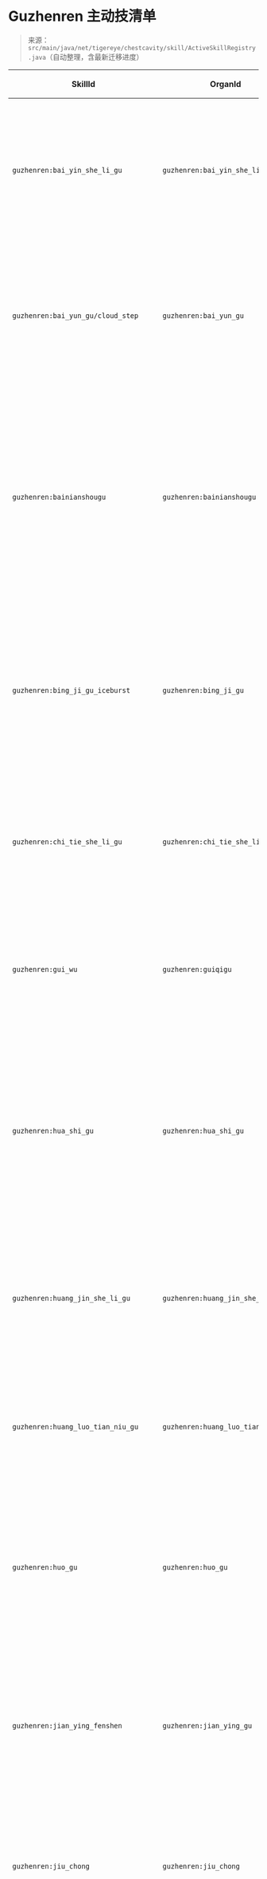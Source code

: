 # Guzhenren 主动技清单

> 来源：`src/main/java/net/tigereye/chestcavity/skill/ActiveSkillRegistry.java`（自动整理，含最新迁移进度）

| SkillId | OrganId | 标签 | 描述 | 源文件 |
| --- | --- | --- | --- | --- |
| `guzhenren:bai_yin_she_li_gu` | `guzhenren:bai_yin_she_li_gu` | 防御 | 激活十秒抗性 II，期间一次致命伤改判为 1 HP + 1 秒无敌 | `compat/guzhenren/item/ren_dao/behavior/BaiYinSheLiGuOrganBehavior.java:34` |
| `guzhenren:bai_yun_gu/cloud_step` | `guzhenren:bai_yun_gu` | 输出, 防御 | 引爆云堆造成范围伤害并赋予抗性，层数高时生成雾域 | `compat/guzhenren/item/yun_dao_cloud/behavior/BaiYunGuOrganBehavior.java:69` |
| `guzhenren:bainianshougu` | `guzhenren:bainianshougu` | 防御, 续命 | 百年寿蛊版主动技：将 65% 伤害延后偿还并大幅自愈，风险更高但回报最大 | `compat/guzhenren/item/tian_dao/behavior/ShouGuOrganBehavior.java` |
| `guzhenren:bing_ji_gu_iceburst` | `guzhenren:bing_ji_gu` | 输出, 控制 | 拥有玉骨时引爆寒冰冲击波，对范围敌人造成伤害与高额减速 | `compat/guzhenren/item/bing_xue_dao/behavior/BingJiGuOrganBehavior.java:75` |
| `guzhenren:chi_tie_she_li_gu` | `guzhenren:chi_tie_she_li_gu` | 辅助, 治疗 | 消耗真元与魂魄即刻回复 20%（上限 200）生命 | `compat/guzhenren/item/ren_dao/behavior/ChiTieSheLiGuOrganBehavior.java:30` |
| `guzhenren:gui_wu` | `guzhenren:guiqigu` | 控制, 输出 | 启动鬼雾脚本，黑雾范围施加失明与缓慢 | `compat/guzhenren/item/hun_dao/behavior/GuiQiGuOrganBehavior.java:57` |
| `guzhenren:hua_shi_gu` | `guzhenren:hua_shi_gu` | 辅助, 增益 | 被动每 5 秒消耗 200 真元恢复 3 精力；主动消耗 300 真元获得 10 秒力量 III | `compat/guzhenren/item/li_dao/behavior/HuaShiGuOrganBehavior.java:24` |
| `guzhenren:huang_jin_she_li_gu` | `guzhenren:huang_jin_she_li_gu` | 防御, 控制 | 6 秒抗性 III + 免击退，自身缓慢并对 8 格敌人施加缓慢 IV | `compat/guzhenren/item/ren_dao/behavior/HuangJinSheLiGuOrganBehavior.java:31` |
| `guzhenren:huang_luo_tian_niu_gu` | `guzhenren:huang_luo_tian_niu_gu` | 召唤, 辅助 | 召唤发疯天牛冲锋并给予 30 秒精力消耗减免 | `compat/guzhenren/item/li_dao/behavior/HuangLuoTianNiuGuOrganBehavior.java:38` |
| `guzhenren:huo_gu` | `guzhenren:huo_gu` | 输出, 控制 | 扣除真元与饥饿后激活灼烧光环，对敌灼烧并叠加缓慢 | `compat/guzhenren/item/yan_dao/behavior/HuoYiGuOrganBehavior.java:50` |
| `guzhenren:jian_ying_fenshen` | `guzhenren:jian_ying_gu` | 输出, 召唤 | 支付真元与精力召唤剑影分身协同作战，随器官数量扩充 | `compat/guzhenren/item/jian_dao/behavior/JianYingGuOrganBehavior.java:61` |
| `guzhenren:jiu_chong` | `guzhenren:jiu_chong` | 输出 | 消耗酒精储备施放醉酒吐息，触发醉拳循环 | `compat/guzhenren/item/shi_dao/behavior/JiuChongOrganBehavior.java:46` |
| `guzhenren:le_gu_dun_gu` | `guzhenren:le_gu_dun_gu` | 防御 | 满"不屈"后消耗真元获得短暂无敌与高抗性 | `compat/guzhenren/item/gu_dao/behavior/LeGuDunGuOrganBehavior.java:49` |
| `guzhenren:liandaogu` | `guzhenren:liandaogu` | 输出 | 蓄力释放长条刀光，对面前敌人造成高额斩击与击退 | `compat/guzhenren/item/mu_dao/behavior/LiandaoGuOrganBehavior.java:49` |
| `guzhenren:long_wan_qu_qu_gu` | `guzhenren:long_wan_qu_qu_gu` | 防御, 机动 | 启动后获得 3 次短距闪避机会并提供短暂无敌窗口 | `compat/guzhenren/item/li_dao/behavior/LongWanQuQuGuOrganBehavior.java:30` |
| `guzhenren:luo_xuan_gu_qiang_gu` | `guzhenren:luo_xuan_gu_qiang_gu` | 输出 | 消耗骨枪充能发射穿刺投射物，受骨道/力道增益影响 | `compat/guzhenren/item/gu_dao/behavior/LuoXuanGuQiangguOrganBehavior.java:54` |
| `guzhenren:qing_tong_she_li_gu` | `guzhenren:qing_tong_she_li_gu` | 防御 | 入定 3 秒获得抗性 II，并重置冷却计时 | `compat/guzhenren/item/ren_dao/behavior/QingTongSheLiGuOrganBehavior.java:26` |
| `guzhenren:shan_guang_gu_flash` | `guzhenren:shan_guang_gu` | 输出, 控制 | 闪现造成范围伤害并致盲减速，施放者获得短暂加速 | `compat/guzhenren/item/guang_dao/behavior/ShanGuangGuOrganBehavior.java:61` |
| `guzhenren:shi_nian_shou_gu` | `guzhenren:shi_nian_shou_gu` | 防御, 续命 | 换命・续命进阶版：持续 6 秒转化 60% 伤害为寿债并强化治疗，缓死冷却额外回填 | `compat/guzhenren/item/tian_dao/behavior/ShouGuOrganBehavior.java` |
| `guzhenren:shou_gu` | `guzhenren:shou_gu` | 防御, 续命 | 清空最多三层寿纹，6 秒内将 50% 伤害转为寿债并快速回血，结束时返还缓死冷却时间 | `compat/guzhenren/item/tian_dao/behavior/ShouGuOrganBehavior.java` |
| `guzhenren:shuang_xi_gu_frost_breath` | `guzhenren:shuang_xi_gu` | 输出, 控制 | 锥形霜息附加寒冷与霜蚀 DoT，强度受冰雪道增益影响 | `compat/guzhenren/item/bing_xue_dao/behavior/ShuangXiGuOrganBehavior.java:67` |
| `guzhenren:tu_qiang_gu` | `guzhenren:tu_qiang_gu` | 控制, 防御 | 针对目标生成土/玉监牢并为施术者充能防护屏障 | `compat/guzhenren/item/tu_dao/behavior/TuQiangGuOrganBehavior.java:67` |
| `guzhenren:xie_di_gu_detonate` | `guzhenren:xie_di_gu` | 输出, 辅助 | 引爆储存血滴造成真实伤害与流血，同时回复资源 | `compat/guzhenren/item/xue_dao/behavior/XiediguOrganBehavior.java:63` |
| `guzhenren:xie_fei_gu` | `guzhenren:xie_fei_gu` | 输出, 控制 | 付出生命与真元喷出血雾，造成持续伤害并施加失明/中毒 | `compat/guzhenren/item/xue_dao/behavior/XieFeiguOrganBehavior.java:63` |
| `guzhenren:xiong_hao_gu` | `guzhenren:xiong_hao_gu` | 输出, 爆发 | 消耗 300 真元进入 10 秒激怒，每次近战命中额外消耗 6 精力并造成 +10 伤害 | `compat/guzhenren/item/li_dao/behavior/XiongHaoGuOrganBehavior.java:28` |
| `guzhenren:xuezhangu` | `guzhenren:xuezhangu` | 输出, 增强 | 消耗生命与真元爆发血誓，斩击周围敌人并瞬时灌满战血，短时间内大幅提升吸血与攻击 | `compat/guzhenren/item/xue_dao/behavior/XueZhanGuOrganBehavior.java:264` |
| `guzhenren:yin_yun_gu` | `guzhenren:yin_yun_gu` | 输出, 控制 | 消耗全部阴纹拉扯周围敌人并延迟引下多道雷狱，对范围敌人造成雷击并施加虚弱 | `compat/guzhenren/item/yun_dao_cloud/behavior/YinYunGuOrganBehavior.java:166` |
| `guzhenren:yuan_lao_gu_5_attack` | `guzhenren:yuan_lao_gu_5` | 输出 | 按消耗元石对大范围敌人造成伤害，量随消耗线性提升 | `compat/guzhenren/item/yu_dao/behavior/YuanLaoGuFifthTierBehavior.java:40` |
| `guzhenren:zhi_zhuang_gu` | `guzhenren:zhi_zhuang_gu` | 输出, 位移 | 直线冲锋命中刷新冷却并累积惯性层数，魂道加持下触发灵魂回声与连锁爆发 | `compat/guzhenren/item/li_dao/behavior/ZhiZhuangGuOrganBehavior.java:120` |
| `guzhenren:zi_jin_she_li_gu` | `guzhenren:zi_jin_she_li_gu` | 辅助, 治疗 | 燃烧 50% 生命与真元展开 15 秒领域，每秒恢复友方 10% 资源 | `compat/guzhenren/item/ren_dao/behavior/ZaijinSheLiGuOrganBehavior.java:44` |
| `guzhenren:zi_li_geng_sheng_gu_3` | `guzhenren:zi_li_geng_sheng_gu_3` | 辅助, 治疗 | 消耗力道肌肉后持续再生 30 秒，结束附带虚弱 | `compat/guzhenren/item/li_dao/behavior/ZiLiGengShengGuOrganBehavior.java:45` |


